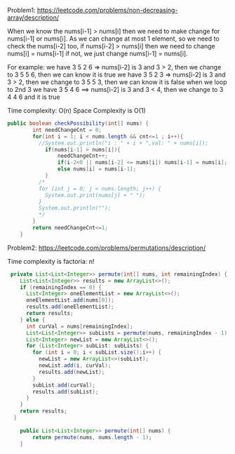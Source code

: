 Problem1: https://leetcode.com/problems/non-decreasing-array/description/

When we know the nums[i-1] > nums[i] then we need to make change for nums[i-1] or nums[i]. As we can change at most 1 element, 
so we need to check the nums[i-2] too, if nums[i-2] > nums[i] then we need to change nums[i] = nums[i-1] if not, we just change nums[i-1] = nums[i].

For example: we have 3 5 2 6  => nums[i-2] is 3 and 3 > 2, then we change to 3 5 5 6, then we can know it is true
             we have 3 5 2 3  => nums[i-2] is 3 and 3 > 2, then we change to 3 5 5 3, then we can know it is false when we loop to 2nd 3
             we have 3 5 4 6 ==> nums[i-2] is 3 and 3 < 4, then we change to 3 4 4 6 and it is true
             
Time complexity: O(n)
Space Complexity is O(1)

```java
public boolean checkPossibility(int[] nums) {
        int needChangeCnt = 0;                                                                    
        for(int i = 1; i < nums.length && cnt<=1 ; i++){
          //System.out.println("i : " + i + ",val: " + nums[i]);
            if(nums[i-1] > nums[i]){
                needChangeCnt++;
                if(i-2<0 || nums[i-2] <= nums[i]) nums[i-1] = nums[i];                    
                else nums[i] = nums[i-1];                                                
            }
          /*
          for (int j = 0; j < nums.length; j++) {
            System.out.print(nums[j] + " ");
          }
          System.out.println("");
          */
        }
        return needChangeCnt<=1; 
    }
```

Problem2: https://leetcode.com/problems/permutations/description/

Time complexity is factoria: n!

```java
 private List<List<Integer>> permute(int[] nums, int remainingIndex) {
    List<List<Integer>> results = new ArrayList<>();
    if (remainingIndex == 0) {
      List<Integer> oneElementList = new ArrayList<>();
      oneElementList.add(nums[0]);
      results.add(oneElementList);
      return results;
    } else {
      int curVal = nums[remainingIndex];
      List<List<Integer>> subLists = permute(nums, remainingIndex - 1);
      List<Integer> newList = new ArrayList<>();
      for (List<Integer> subList: subLists) {
        for (int i = 0; i < subList.size();i++) {
          newList = new ArrayList<>(subList);
          newList.add(i, curVal);
          results.add(newList);
        }
        subList.add(curVal);
        results.add(subList);
      }
    }
    return results;
  } 
  
    public List<List<Integer>> permute(int[] nums) {
        return permute(nums, nums.length - 1);
    }
```
